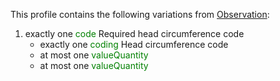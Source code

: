 This profile contains the following variations from [Observation](http://hl7.org/fhir/STU3/headcircum):

1. exactly one <span style='color:green'> code </span> Required head circumference code
   * exactly one <span style='color:green'> coding </span> Head circumference code
   * at most one <span style='color:green'> valueQuantity </span> 
   * at most one <span style='color:green'> valueQuantity </span> 